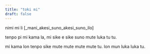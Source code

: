 ```yaml
---
title: "toki mi"
draft: false
---
```


nimi mi li [_mani_akesi_suno_akesi_suno_ilo]

tenpo pi mi kama la, mi sike e sike suno mute luka tu tu.

mi kama lon tenpo sike mute mute mute mute tu. lon mun luka luka tu.

